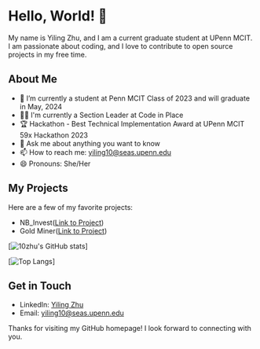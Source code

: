 <!-- ### Hi there 👋
 -->
<!--
**10zhu/10zhu** is a ✨ _special_ ✨ repository because its `README.md` (this file) appears on your GitHub profile.

Here are some ideas to get you started:

- 🔭 I’m currently working on ...
- 🌱 I’m currently learning ...
- 👯 I’m looking to collaborate on ...
- 🤔 I’m looking for help with ...
- 💬 Ask me about ...
- 📫 How to reach me: ...
- 😄 Pronouns: ...
- ⚡ Fun fact: ...
-->

# Hello, World! 👋

My name is Yiling Zhu, and I am a current graduate student at UPenn MCIT. I am passionate about coding, and I love to contribute to open source projects in my free time.

## About Me

- 🔭 I’m currently a student at Penn MCIT Class of 2023 and will graduate in May, 2024
- 👨‍💻 I'm currently a Section Leader at Code in Place
- 🏆 Hackathon - Best Technical Implementation Award at UPenn MCIT 59x Hackathon 2023
- 💬 Ask me about anything you want to know
- 📫 How to reach me: yiling10@seas.upenn.edu
- 😄 Pronouns: She/Her

## My Projects

Here are a few of my favorite projects:

- NB_Invest([Link to Project](https://github.com/10zhu/nb_invest))
- Gold Miner([Link to Project](https://github.com/10zhu/GoldMiner))

[![10zhu's GitHub stats](https://github-readme-stats.vercel.app/api?username=10zhu&show_icons=true&theme=radical)]

[![Top Langs](https://github-readme-stats.vercel.app/api/top-langs/?username=10zhu&layout=compact)]


## Get in Touch

- LinkedIn: [Yiling Zhu](https://www.linkedin.com/in/yiling-zhu-7a0b34216/?locale=en_US)
- Email: yiling10@seas.upenn.edu

Thanks for visiting my GitHub homepage! I look forward to connecting with you. 
